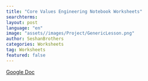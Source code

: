 ```yaml
---
title: "Core Values Engineering Notebook Worksheets"
searchterms:
layout: post
language: "en"
image: "assets//images/Project/GenericLesson.png"
author: SeshanBrothers
categories: Worksheets
tag: Worksheets
featured: false
---
```


<a href="https://docs.google.com/presentation/d/1M6mLWFqoU-Da2FVKnDZruMy4RtGPbnPrvlP6I_xvl-c/edit?usp=sharing">Google Doc</a>
